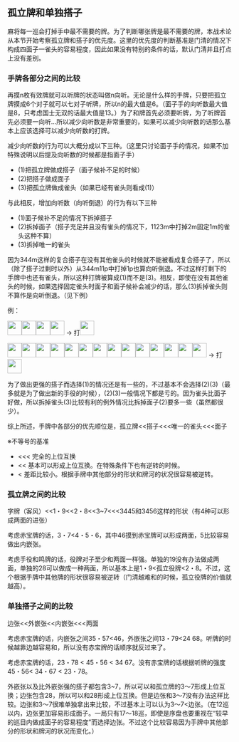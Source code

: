 ## 孤立牌和单独搭子

麻将每一巡会打掉手中最不需要的牌。为了判断哪张牌是最不需要的牌，本战术论从本节开始考察孤立牌和搭子的优先度。这里的优先度的判断基准是门清的情况下构成四面子一雀头的容易程度，因此如果没有特别的条件的话，默认门清并且打点上没有差别。

### 手牌各部分之间的比较
再摸n枚有效牌就可以听牌的状态叫做n向听。无论是什么样的手牌，只要把孤立牌摸成6个对子就可以七对子听牌，所以n的最大值是6。（面子手的向听数最大值是8，只考虑国士无双的话最大值是13。）为了和牌首先必须要听牌，为了听牌首先必须要一向听...所以减少向听数是非常重要的，如果可以减少向听数的话那么基本上应该选择可以减少向听数的打牌。

减少向听数的行为可以大概分成以下三种。（这里只讨论面子手的情况，如果不加特殊说明以后提及向听数的时候都是指面子手）
* (1)把孤立牌做成搭子（面子候补不足的时候）
* (2)把搭子做成面子
* (3)把孤立牌做成雀头（如果已经有雀头则看成(1)）

与此相反，增加向听数（向听倒退）的行为有以下三种
* (1)面子候补不足的情况下拆掉搭子
* (2)拆掉面子（搭子充足并且没有雀头的情况下，1123m中打掉2m固定1m的雀头这种不算）
* (3)拆掉唯一的雀头

因为344m这样的复合搭子在没有其他雀头的时候就不能被看成复合搭子了，所以（除了搭子过剩时以外）从344m11p中打掉1p也算向听倒退。不过这样打剩下的手牌中也还有雀头，所以这种打牌被算成(1)而不是(3)。相反，即使在没有其他雀头的时候，如果选择固定雀头时面子和面子候补会减少的话，那么(3)拆掉雀头则不算作是向听倒退。（见下例）

例：
<p>
<img src='https://raw.githubusercontent.com/matsumatsu233/mahjong-pai-converter/master/sources/mj-tactics/1m.gif' height='32px'><img src='https://raw.githubusercontent.com/matsumatsu233/mahjong-pai-converter/master/sources/mj-tactics/1m.gif' height='32px'><img src='https://raw.githubusercontent.com/matsumatsu233/mahjong-pai-converter/master/sources/mj-tactics/2m.gif' height='32px'><img src='https://raw.githubusercontent.com/matsumatsu233/mahjong-pai-converter/master/sources/mj-tactics/3m.gif' height='32px'> -> 打<img src='https://raw.githubusercontent.com/matsumatsu233/mahjong-pai-converter/master/sources/mj-tactics/1m.gif' height='32px'>
</p>
<p>
<img src='https://raw.githubusercontent.com/matsumatsu233/mahjong-pai-converter/master/sources/mj-tactics/3m.gif' height='32px'><img src='https://raw.githubusercontent.com/matsumatsu233/mahjong-pai-converter/master/sources/mj-tactics/4m.gif' height='32px'><img src='https://raw.githubusercontent.com/matsumatsu233/mahjong-pai-converter/master/sources/mj-tactics/4m.gif' height='32px'><img src='https://raw.githubusercontent.com/matsumatsu233/mahjong-pai-converter/master/sources/mj-tactics/2s.gif' height='32px'><img src='https://raw.githubusercontent.com/matsumatsu233/mahjong-pai-converter/master/sources/mj-tactics/3s.gif' height='32px'><img src='https://raw.githubusercontent.com/matsumatsu233/mahjong-pai-converter/master/sources/mj-tactics/4s.gif' height='32px'><img src='https://raw.githubusercontent.com/matsumatsu233/mahjong-pai-converter/master/sources/mj-tactics/5s.gif' height='32px'><img src='https://raw.githubusercontent.com/matsumatsu233/mahjong-pai-converter/master/sources/mj-tactics/2p.gif' height='32px'><img src='https://raw.githubusercontent.com/matsumatsu233/mahjong-pai-converter/master/sources/mj-tactics/3p.gif' height='32px'><img src='https://raw.githubusercontent.com/matsumatsu233/mahjong-pai-converter/master/sources/mj-tactics/4p.gif' height='32px'><img src='https://raw.githubusercontent.com/matsumatsu233/mahjong-pai-converter/master/sources/mj-tactics/5p.gif' height='32px'><img src='https://raw.githubusercontent.com/matsumatsu233/mahjong-pai-converter/master/sources/mj-tactics/9p.gif' height='32px'><img src='https://raw.githubusercontent.com/matsumatsu233/mahjong-pai-converter/master/sources/mj-tactics/9p.gif' height='32px'><img src='https://raw.githubusercontent.com/matsumatsu233/mahjong-pai-converter/master/sources/mj-tactics/9p.gif' height='32px'> -> 打<img src='https://raw.githubusercontent.com/matsumatsu233/mahjong-pai-converter/master/sources/mj-tactics/4m.gif' height='32px'>
</p>

为了做出更强的搭子而选择(1)的情况还是有一些的，不过基本不会选择(2)(3)（最多就是为了做出新的手役的时候），(2)(3)一般情况下都是亏的。因为雀头比面子好做，所以拆掉雀头(3)比较有利的例外情况比拆掉面子(2)要多一些（虽然都很少）。

综上所述，手牌中各部分的优先顺位是，孤立牌<<搭子<<<唯一的雀头<<<面子

※不等号的基准

* <<<  完全的上位互换
* <<   基本可以形成上位互换。在特殊条件下也有逆转的时候。
* <    差距比较小。根据手牌中其他部分的形状和牌河的状况很容易被逆转。


### 孤立牌之间的比较
字牌（客风）<<1・9<<2・8<<3~7<<<3445和3456这样的形状（有4种可以形成两面的进张）

考虑赤宝牌的话，3・7<4・5・6，其中46摸到赤宝牌可以形成两面，5比较容易做出内嵌张。

考虑手役和鸣牌的话，役牌对子至少和两面一样强。单独的19没有办法做成两面，单独的28可以做成一种两面，所以基本上是1・9<孤立役牌<2・8。不过，这个根据手牌中其他牌的形状很容易被逆转（门清越难和的时候，孤立役牌的价值就越高）。

### 单独搭子之间的比较
边张<<外嵌张<<内嵌张<<<两面

考虑赤宝牌的话，内嵌张之间35・57<46，外嵌张之间13・79<24 68。听牌的时候越靠边越容易和，所以没有赤宝牌的话顺序就反过来了。

考虑赤宝牌的话，23・78 < 45・56 < 34 67。没有赤宝牌的话根据听牌的强度45・56< 34・67 < 23・78。

外嵌张以及比外嵌张强的搭子都包含3~7，所以可以和孤立牌的3～7形成上位互换；边张包含28，所以可以和28形成上位互换。但是边张和3～7没有办法这样比较。边张和3～7很难单独拿出来比较，不过基本上可以认为3～7<边张。（在12巡以内，边张更加容易形成面子。一局只有17～18巡，即使是序盘也要重视在“较早的巡目内做成面子的容易程度”而选择边张。不过这个比较容易因为手牌中其他部分的形状和牌河的状况而变化。）